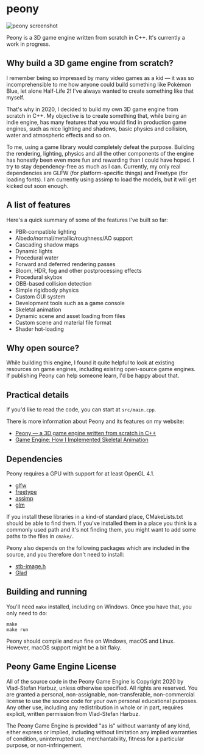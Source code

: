 # peony

![peony screenshot](https://vladh.net/static/peony@1000px.jpg)

Peony is a 3D game engine written from scratch in C++. It's currently a work
in progress.

## Why build a 3D game engine from scratch?

I remember being so impressed by many video games as a kid — it was so
incomprehensible to me how anyone could build something like Pokémon Blue,
let alone Half-Life 2! I've always wanted to create something like that myself.

That's why in 2020, I decided to build my own 3D game engine from scratch
in C++. My objective is to create something that, while being an indie engine,
has many features that you would find in production game engines, such as
nice lighting and shadows, basic physics and collision, water and atmospheric
effects and so on.

To me, using a game library would completely defeat the purpose. Building the
rendering, lighting, physics and all the other components of the engine has
honestly been even more fun and rewarding than I could have hoped. I try
to stay dependency-free as much as I can. Currently, my only real
dependencies are GLFW (for platform-specific things) and Freetype
(for loading fonts). I am currently using assimp to load the models,
but it will get kicked out soon enough.

## A list of features

Here's a quick summary of some of the features I've built so far:

* PBR-compatible lighting
* Albedo/normal/metallic/roughness/AO support
* Cascading shadow maps
* Dynamic lights
* Procedural water
* Forward and deferred rendering passes
* Bloom, HDR, fog and other postprocessing effects
* Procedural skybox
* OBB-based collision detection
* Simple rigidbody physics
* Custom GUI system
* Development tools such as a game console
* Skeletal animation
* Dynamic scene and asset loading from files
* Custom scene and material file format
* Shader hot-loading

## Why open source?

While building this engine, I found it quite helpful to look at existing resources on
game engines, including existing open-source game engines. If publishing Peony can help
someone learn, I'd be happy about that.

## Practical details

If you'd like to read the code, you can start at `src/main.cpp`.

There is more information about Peony and its features on my website:

* [Peony — a 3D game engine written from scratch in C++](https://vladh.net/peony.html)
* [Game Engine: How I Implemented Skeletal
  Animation](https://vladh.net/articles/game-engine-skeletal-animation.html)

## Dependencies

Peony requires a GPU with support for at least OpenGL 4.1.

* [glfw](https://github.com/glfw/glfw)
* [freetype](https://www.freetype.org/)
* [assimp](https://www.assimp.org/)
* [glm](https://github.com/g-truc/glm)

If you install these libraries in a kind-of standard place, CMakeLists.txt should
be able to find them. If you've installed them in a place you think is a commonly
used path and it's not finding them, you might want to add some paths to the files
in `cmake/`.

Peony also depends on the following packages which are included in the source, and
you therefore don't need to install:

* [stb-image.h](https://github.com/nothings/stb/blob/master/stb_image.h)
* [Glad](https://glad.dav1d.de/)

## Building and running

You'll need `make` installed, including on Windows. Once you have that, you only need
to do:

```
make
make run
```

Peony should compile and run fine on Windows, macOS and Linux. However, macOS support
might be a bit flaky.

## Peony Game Engine License

All of the source code in the Peony Game Engine is Copyright 2020 by Vlad-Stefan Harbuz,
unless otherwise specified. All rights are reserved. You are granted a personal,
non-assignable, non-transferable, non-commercial license to use the source code for your
own personal educational purposes. Any other use, including any redistribution in whole
or in part, requires explicit, written permission from Vlad-Stefan Harbuz.

The Peony Game Engine is provided "as is" without warranty of any kind, either express or
implied, including without limitation any implied warranties of condition, uninterrupted
use, merchantability, fitness for a particular purpose, or non-infringement.
